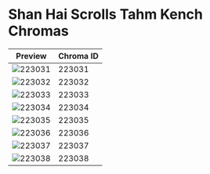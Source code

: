 # Shan Hai Scrolls Tahm Kench Chromas

| Preview | Chroma ID |
|---------|-----------|
| ![223031](https://raw.communitydragon.org/latest/plugins/rcp-be-lol-game-data/global/default/v1/champion-chroma-images/223/223031.png) | 223031 |
| ![223032](https://raw.communitydragon.org/latest/plugins/rcp-be-lol-game-data/global/default/v1/champion-chroma-images/223/223032.png) | 223032 |
| ![223033](https://raw.communitydragon.org/latest/plugins/rcp-be-lol-game-data/global/default/v1/champion-chroma-images/223/223033.png) | 223033 |
| ![223034](https://raw.communitydragon.org/latest/plugins/rcp-be-lol-game-data/global/default/v1/champion-chroma-images/223/223034.png) | 223034 |
| ![223035](https://raw.communitydragon.org/latest/plugins/rcp-be-lol-game-data/global/default/v1/champion-chroma-images/223/223035.png) | 223035 |
| ![223036](https://raw.communitydragon.org/latest/plugins/rcp-be-lol-game-data/global/default/v1/champion-chroma-images/223/223036.png) | 223036 |
| ![223037](https://raw.communitydragon.org/latest/plugins/rcp-be-lol-game-data/global/default/v1/champion-chroma-images/223/223037.png) | 223037 |
| ![223038](https://raw.communitydragon.org/latest/plugins/rcp-be-lol-game-data/global/default/v1/champion-chroma-images/223/223038.png) | 223038 |